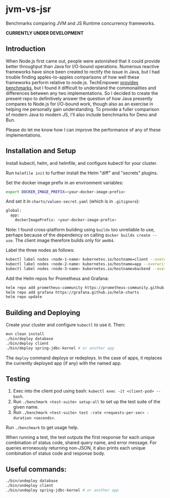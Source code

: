 # jvm-vs-jsr

Benchmarks comparing JVM and JS Runtime concurrency frameworks.

**CURRENTLY UNDER DEVELOPMENT**

## Introduction

When Node.js first came out, people were astonished that it could provide better throughput than 
Java for I/O-bound operations. Numerous reactive frameworks have since been created to rectify the 
issue in Java, but I had trouble finding apples-to-apples comparisons of how well these frameworks
perform relative to node.js. TechEmpower [provides benchmarks](https://www.techempower.com/benchmarks),
but I found it difficult to understand the commonalities and differences between any two
implementations. So I decided to create the present repo to definitively answer the question of how
Java presently compares to Node.js for I/O-bound work, though also as an exercise in helping me 
personally gain understanding. To provide a fuller comparison of modern Java to modern JS, I'll
also include benchmarks for Deno and Bun.

Please do let me know how I can improve the performance of any of these implementations.

## Installation and Setup

Install kubectl, helm, and helmfile, and configure kubectl for your cluster.

Run `helmfile init` to further install the Helm "diff" and "secrets" plugins.

Set the docker image prefix in an environment variables:

```bash
export DOCKER_IMAGE_PREFIX=<your-docker-image-prefix>
```

And set it in `charts/values-secret.yaml` (which is in `.gitignore`):

```bash
global:
  app:
    dockerImagePrefix: <your-docker-image-prefix>
```

Note: I found cross-platform building using `buildx` too unreliable to use, 
perhaps because of the dependency on calling `docker buildx create --use`. 
The client image therefore builds only for `amd64`.

Label the three nodes as follows:

```bash
kubectl label nodes <node-1-name> kubernetes.io/hostname=client --overwrite
kubectl label nodes <node-2-name> kubernetes.io/hostname=app --overwrite
kubectl label nodes <node-3-name> kubernetes.io/hostname=backend --overwrite
```

Add the Helm repos for Prometheus and Grafana:

```bash
helm repo add prometheus-community https://prometheus-community.github.io/helm-charts
helm repo add grafana https://grafana.github.io/helm-charts
helm repo update
```

## Building and Deploying

Create your cluster and configure `kubectl` to use it. Then:

```bash
mvn clean install
./bin/deploy database
./bin/deploy client
./bin/deploy spring-jdbc-kernel # or another app
```

The `deploy` command deploys or redeploys. In the case of apps, it replaces the currently 
deployed app (if any) with the named app.

## Testing

1. Exec into the client pod using bash: `kubectl exec -it <client-pod> -- bash`.
2. Run `./benchmark <test-suite> setup-all` to set up the test suite of the given name.
3. Run `./benchmark <test-suite> test -rate <requests-per-sec> -duration <seconds>`.

Run `./benchmark` to get usage help.

When running a test, the test outputs the first response for each unique combination of
status code, shared query name, and error message. For queries erroneously returning
non-JSON, it also prints each unique combination of status code and response body.

## Useful commands:

```bash
./bin/undeploy database
./bin/undeploy client
./bin/undeploy spring-jdbc-kernel # or another app
```
